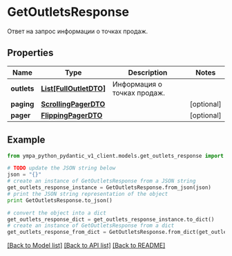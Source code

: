 # GetOutletsResponse

Ответ на запрос информации о точках продаж.

## Properties
Name | Type | Description | Notes
------------ | ------------- | ------------- | -------------
**outlets** | [**List[FullOutletDTO]**](FullOutletDTO.md) | Информация о точках продаж. | 
**paging** | [**ScrollingPagerDTO**](ScrollingPagerDTO.md) |  | [optional] 
**pager** | [**FlippingPagerDTO**](FlippingPagerDTO.md) |  | [optional] 

## Example

```python
from ympa_python_pydantic_v1_client.models.get_outlets_response import GetOutletsResponse

# TODO update the JSON string below
json = "{}"
# create an instance of GetOutletsResponse from a JSON string
get_outlets_response_instance = GetOutletsResponse.from_json(json)
# print the JSON string representation of the object
print GetOutletsResponse.to_json()

# convert the object into a dict
get_outlets_response_dict = get_outlets_response_instance.to_dict()
# create an instance of GetOutletsResponse from a dict
get_outlets_response_from_dict = GetOutletsResponse.from_dict(get_outlets_response_dict)
```
[[Back to Model list]](../README.md#documentation-for-models) [[Back to API list]](../README.md#documentation-for-api-endpoints) [[Back to README]](../README.md)


